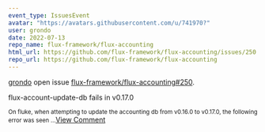 ```yaml
---
event_type: IssuesEvent
avatar: "https://avatars.githubusercontent.com/u/741970?"
user: grondo
date: 2022-07-13
repo_name: flux-framework/flux-accounting
html_url: https://github.com/flux-framework/flux-accounting/issues/250
repo_url: https://github.com/flux-framework/flux-accounting
---
```


<a href='https://github.com/grondo' target='_blank'>grondo</a> open issue <a href='https://github.com/flux-framework/flux-accounting/issues/250' target='_blank'>flux-framework/flux-accounting#250</a>.

<p>flux-account-update-db fails in v0.17.0</p><small>On fluke, when attempting to update the accounting db from v0.16.0 to v0.17.0, the following error was seen...</small><a href='https://github.com/flux-framework/flux-accounting/issues/250' target='_blank'>View Comment</a>